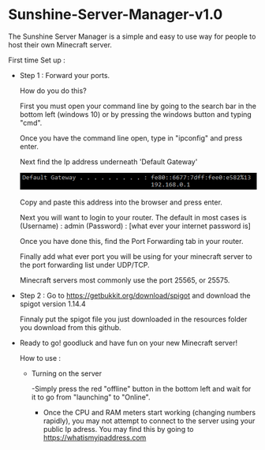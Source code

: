 # Sunshine-Server-Manager-v1.0
The Sunshine Server Manager is a simple and easy to use way for people to host their own Minecraft server.  

First time Set up :


- Step 1 :
  Forward your ports.
  
  How do you do this? 
  
  First you must open your command line by going to the search bar in the bottom left (windows 10) or by 
  pressing the windows button and typing "cmd".
  
  Once you have the command line open, type in "ipconfig" and press enter.
  
  Next find the Ip address underneath 'Default Gateway'
  
  ![](READMEImages/IPLogin.PNG)
  
  Copy and paste this address into the browser and press enter.
  
  Next you will want to login to your router.  The default in most cases is 
  (Username) : admin
  (Password) : [what ever your internet password is]
  
  Once you have done this, find the Port Forwarding tab in your router.
  
  Finally add what ever port you will be using for your minecraft server to the port forwarding list under UDP/TCP. 
  
  Minecraft servers most commonly use the port 25565, or 25575.
  
- Step 2 :
  Go to https://getbukkit.org/download/spigot and download the spigot version 1.14.4
  
  Finnaly put the spigot file you just downloaded in the resources folder you download from this github.
  
- Ready to go! 
  goodluck and have fun on your new Minecraft server!
  
  
  
  How to use :
  
  - Turning on the server
  
    -Simply press the red "offline" button in the bottom left and wait for it to go from "launching" to "Online".
    
    - Once the CPU and RAM meters start working (changing numbers rapidly), you may not attempt to connect to the server using your       public Ip adress.  You may find this by going to https://whatismyipaddress.com
